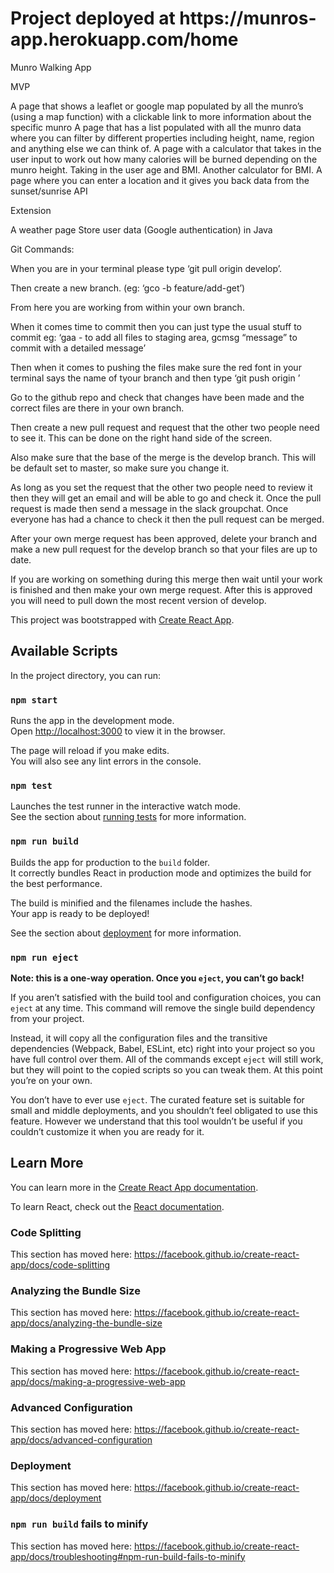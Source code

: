 <h1> Project deployed at https://munros-app.herokuapp.com/home </h1>



Munro Walking App

MVP

A page that shows a leaflet or google map populated by all the munro’s (using a map function) with a clickable link to more information about the specific munro
A page that has a list populated with all the munro data where you can filter by different properties including height, name, region and anything else we can think of.
A page with a calculator that takes in the user input to work out how many calories will be burned depending on the munro height. Taking in the user age and BMI. Another calculator for BMI.
A page where you can enter a location and it gives you back data from the sunset/sunrise API

Extension

A weather page
Store user data (Google authentication) in Java






Git Commands:

When you are in your terminal please type ‘git pull origin develop’.

Then create a new branch. (eg: ‘gco -b feature/add-get’)

From here you are working from within your own branch.


When it comes time to commit then you can just type the usual stuff to commit eg: ‘gaa - to add all files to staging area, gcmsg “message” to commit with a detailed message’

Then when it comes to pushing the files make sure the red font in your terminal says the name of tyour branch and then type ‘git push origin <branchname>’

Go to the github repo and check that changes have been made and the correct files are there in your own branch.

Then create a new pull request and request that the other two people need to see it. This can be done on the right hand side of the screen.

Also make sure that the base of the merge is the develop branch. This will be default set to master, so make sure you change it.

As long as you set the request that the other two people need to review it then they will get an email and will be able to go and check it. Once the pull request is made then send a message in the slack groupchat. Once everyone has had a chance to check it then the pull request can be merged.

After your own merge request has been approved, delete your branch and make a new pull request for the develop branch so that your files are up to date.

If you are working on something during this merge then wait until your work is finished and then make your own merge request. After this is approved you will need to pull down the most recent version of develop.








This project was bootstrapped with [Create React App](https://github.com/facebook/create-react-app).

## Available Scripts

In the project directory, you can run:

### `npm start`

Runs the app in the development mode.<br>
Open [http://localhost:3000](http://localhost:3000) to view it in the browser.

The page will reload if you make edits.<br>
You will also see any lint errors in the console.

### `npm test`

Launches the test runner in the interactive watch mode.<br>
See the section about [running tests](https://facebook.github.io/create-react-app/docs/running-tests) for more information.

### `npm run build`

Builds the app for production to the `build` folder.<br>
It correctly bundles React in production mode and optimizes the build for the best performance.

The build is minified and the filenames include the hashes.<br>
Your app is ready to be deployed!

See the section about [deployment](https://facebook.github.io/create-react-app/docs/deployment) for more information.

### `npm run eject`

**Note: this is a one-way operation. Once you `eject`, you can’t go back!**

If you aren’t satisfied with the build tool and configuration choices, you can `eject` at any time. This command will remove the single build dependency from your project.

Instead, it will copy all the configuration files and the transitive dependencies (Webpack, Babel, ESLint, etc) right into your project so you have full control over them. All of the commands except `eject` will still work, but they will point to the copied scripts so you can tweak them. At this point you’re on your own.

You don’t have to ever use `eject`. The curated feature set is suitable for small and middle deployments, and you shouldn’t feel obligated to use this feature. However we understand that this tool wouldn’t be useful if you couldn’t customize it when you are ready for it.

## Learn More

You can learn more in the [Create React App documentation](https://facebook.github.io/create-react-app/docs/getting-started).

To learn React, check out the [React documentation](https://reactjs.org/).

### Code Splitting

This section has moved here: https://facebook.github.io/create-react-app/docs/code-splitting

### Analyzing the Bundle Size

This section has moved here: https://facebook.github.io/create-react-app/docs/analyzing-the-bundle-size

### Making a Progressive Web App

This section has moved here: https://facebook.github.io/create-react-app/docs/making-a-progressive-web-app

### Advanced Configuration

This section has moved here: https://facebook.github.io/create-react-app/docs/advanced-configuration

### Deployment

This section has moved here: https://facebook.github.io/create-react-app/docs/deployment

### `npm run build` fails to minify

This section has moved here: https://facebook.github.io/create-react-app/docs/troubleshooting#npm-run-build-fails-to-minify
